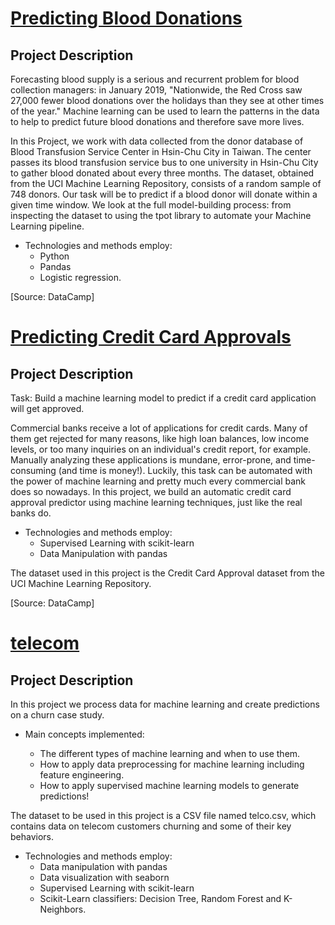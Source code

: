 [Predicting Blood Donations](Give_Life_Predicting_Blood_Donations)
==========================

Project Description
--------------

Forecasting blood supply is a serious and recurrent problem for blood collection managers:
 in January 2019, "Nationwide, the Red Cross saw 27,000 fewer blood donations
 over the holidays than they see at other times of the year." 
Machine learning can be used to learn the patterns in the data to help to predict future blood donations and therefore save more lives.

In this Project, we work with data collected from the donor database of Blood Transfusion Service Center in Hsin-Chu City in Taiwan.
 The center passes its blood transfusion service bus to one university in Hsin-Chu City to gather blood donated about every three months. 
The dataset, obtained from the UCI Machine Learning Repository, consists of a random sample of 748 donors.
Our task will be to predict if a blood donor will donate within a given time window. 
We look at the full model-building process: from inspecting the dataset to using the tpot library to automate your Machine Learning pipeline.

- Technologies and methods employ:
    - Python
    - Pandas
    - Logistic regression.

[Source: DataCamp]

[Predicting Credit Card Approvals](Predicting_Credit_Card_Approvals)
==========================

Project Description
--------------

Task: Build a machine learning model to predict if a credit card application will get approved.

Commercial banks receive a lot of applications for credit cards.
 Many of them get rejected for many reasons, like high loan balances,
 low income levels, or too many inquiries on an individual's credit report, for example.
 Manually analyzing these applications is mundane, error-prone, and time-consuming (and time is money!).
 Luckily, this task can be automated with the power of machine learning and pretty much every commercial bank does so nowadays.
 In this project, we build an automatic credit card approval predictor using machine learning techniques, just like the real banks do.

- Technologies and methods employ:
    - Supervised Learning with scikit-learn
    - Data Manipulation with pandas

The dataset used in this project is the Credit Card Approval dataset from the UCI Machine Learning Repository.    


[Source: DataCamp]

[telecom](Scikit-Learn_telecom)
==========================

Project Description
--------------

In this project we process data for machine learning and create predictions on a churn case study.

- Main concepts implemented:

   - The different types of machine learning and when to use them.
   - How to apply data preprocessing for machine learning including feature engineering.
   - How to apply supervised machine learning models to generate predictions!

The dataset to be used in this project is a CSV file named telco.csv, which contains data on telecom customers 
churning and some of their key behaviors.

- Technologies and methods employ:
    - Data manipulation with pandas
    - Data visualization  with seaborn
    - Supervised Learning with scikit-learn
    - Scikit-Learn classifiers: Decision Tree, Random Forest and K-Neighbors.  

